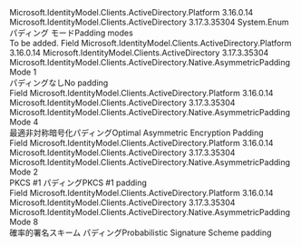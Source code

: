 <Type Name="AsymmetricPaddingMode" FullName="Microsoft.IdentityModel.Clients.ActiveDirectory.Native.AsymmetricPaddingMode">
  <TypeSignature Language="C#" Value="public enum AsymmetricPaddingMode" />
  <TypeSignature Language="ILAsm" Value=".class public auto ansi sealed AsymmetricPaddingMode extends System.Enum" />
  <TypeSignature Language="DocId" Value="T:Microsoft.IdentityModel.Clients.ActiveDirectory.Native.AsymmetricPaddingMode" />
  <TypeSignature Language="VB.NET" Value="Public Enum AsymmetricPaddingMode" />
  <TypeSignature Language="F#" Value="type AsymmetricPaddingMode = " />
  <AssemblyInfo>
    <AssemblyName>Microsoft.IdentityModel.Clients.ActiveDirectory.Platform</AssemblyName>
    <AssemblyVersion>3.16.0.14</AssemblyVersion>
  </AssemblyInfo>
  <AssemblyInfo>
    <AssemblyName>Microsoft.IdentityModel.Clients.ActiveDirectory</AssemblyName>
    <AssemblyVersion>3.17.3.35304</AssemblyVersion>
  </AssemblyInfo>
  <Base>
    <BaseTypeName>System.Enum</BaseTypeName>
  </Base>
  <Docs>
    <summary>
                <span data-ttu-id="591f6-101">パディング モード</span><span class="sxs-lookup"><span data-stu-id="591f6-101">Padding modes</span></span> 
            </summary>
    <remarks>To be added.</remarks>
  </Docs>
  <Members>
    <Member MemberName="None">
      <MemberSignature Language="C#" Value="None" />
      <MemberSignature Language="ILAsm" Value=".field public static literal valuetype Microsoft.IdentityModel.Clients.ActiveDirectory.Native.AsymmetricPaddingMode None = int32(1)" />
      <MemberSignature Language="DocId" Value="F:Microsoft.IdentityModel.Clients.ActiveDirectory.Native.AsymmetricPaddingMode.None" />
      <MemberSignature Language="VB.NET" Value="None" />
      <MemberSignature Language="F#" Value="None = 1" Usage="Microsoft.IdentityModel.Clients.ActiveDirectory.Native.AsymmetricPaddingMode.None" />
      <MemberType>Field</MemberType>
      <AssemblyInfo>
        <AssemblyName>Microsoft.IdentityModel.Clients.ActiveDirectory.Platform</AssemblyName>
        <AssemblyVersion>3.16.0.14</AssemblyVersion>
      </AssemblyInfo>
      <AssemblyInfo>
        <AssemblyName>Microsoft.IdentityModel.Clients.ActiveDirectory</AssemblyName>
        <AssemblyVersion>3.17.3.35304</AssemblyVersion>
      </AssemblyInfo>
      <ReturnValue>
        <ReturnType>Microsoft.IdentityModel.Clients.ActiveDirectory.Native.AsymmetricPaddingMode</ReturnType>
      </ReturnValue>
      <MemberValue>1</MemberValue>
      <Docs>
        <summary>
                <span data-ttu-id="591f6-102">パディングなし</span><span class="sxs-lookup"><span data-stu-id="591f6-102">No padding</span></span>
            </summary>
      </Docs>
    </Member>
    <Member MemberName="Oaep">
      <MemberSignature Language="C#" Value="Oaep" />
      <MemberSignature Language="ILAsm" Value=".field public static literal valuetype Microsoft.IdentityModel.Clients.ActiveDirectory.Native.AsymmetricPaddingMode Oaep = int32(4)" />
      <MemberSignature Language="DocId" Value="F:Microsoft.IdentityModel.Clients.ActiveDirectory.Native.AsymmetricPaddingMode.Oaep" />
      <MemberSignature Language="VB.NET" Value="Oaep" />
      <MemberSignature Language="F#" Value="Oaep = 4" Usage="Microsoft.IdentityModel.Clients.ActiveDirectory.Native.AsymmetricPaddingMode.Oaep" />
      <MemberType>Field</MemberType>
      <AssemblyInfo>
        <AssemblyName>Microsoft.IdentityModel.Clients.ActiveDirectory.Platform</AssemblyName>
        <AssemblyVersion>3.16.0.14</AssemblyVersion>
      </AssemblyInfo>
      <AssemblyInfo>
        <AssemblyName>Microsoft.IdentityModel.Clients.ActiveDirectory</AssemblyName>
        <AssemblyVersion>3.17.3.35304</AssemblyVersion>
      </AssemblyInfo>
      <ReturnValue>
        <ReturnType>Microsoft.IdentityModel.Clients.ActiveDirectory.Native.AsymmetricPaddingMode</ReturnType>
      </ReturnValue>
      <MemberValue>4</MemberValue>
      <Docs>
        <summary>
                <span data-ttu-id="591f6-103">最適非対称暗号化パディング</span><span class="sxs-lookup"><span data-stu-id="591f6-103">Optimal Asymmetric Encryption Padding</span></span>
            </summary>
      </Docs>
    </Member>
    <Member MemberName="Pkcs1">
      <MemberSignature Language="C#" Value="Pkcs1" />
      <MemberSignature Language="ILAsm" Value=".field public static literal valuetype Microsoft.IdentityModel.Clients.ActiveDirectory.Native.AsymmetricPaddingMode Pkcs1 = int32(2)" />
      <MemberSignature Language="DocId" Value="F:Microsoft.IdentityModel.Clients.ActiveDirectory.Native.AsymmetricPaddingMode.Pkcs1" />
      <MemberSignature Language="VB.NET" Value="Pkcs1" />
      <MemberSignature Language="F#" Value="Pkcs1 = 2" Usage="Microsoft.IdentityModel.Clients.ActiveDirectory.Native.AsymmetricPaddingMode.Pkcs1" />
      <MemberType>Field</MemberType>
      <AssemblyInfo>
        <AssemblyName>Microsoft.IdentityModel.Clients.ActiveDirectory.Platform</AssemblyName>
        <AssemblyVersion>3.16.0.14</AssemblyVersion>
      </AssemblyInfo>
      <AssemblyInfo>
        <AssemblyName>Microsoft.IdentityModel.Clients.ActiveDirectory</AssemblyName>
        <AssemblyVersion>3.17.3.35304</AssemblyVersion>
      </AssemblyInfo>
      <ReturnValue>
        <ReturnType>Microsoft.IdentityModel.Clients.ActiveDirectory.Native.AsymmetricPaddingMode</ReturnType>
      </ReturnValue>
      <MemberValue>2</MemberValue>
      <Docs>
        <summary>
                <span data-ttu-id="591f6-104">PKCS #1 パディング</span><span class="sxs-lookup"><span data-stu-id="591f6-104">PKCS #1 padding</span></span>
            </summary>
      </Docs>
    </Member>
    <Member MemberName="Pss">
      <MemberSignature Language="C#" Value="Pss" />
      <MemberSignature Language="ILAsm" Value=".field public static literal valuetype Microsoft.IdentityModel.Clients.ActiveDirectory.Native.AsymmetricPaddingMode Pss = int32(8)" />
      <MemberSignature Language="DocId" Value="F:Microsoft.IdentityModel.Clients.ActiveDirectory.Native.AsymmetricPaddingMode.Pss" />
      <MemberSignature Language="VB.NET" Value="Pss" />
      <MemberSignature Language="F#" Value="Pss = 8" Usage="Microsoft.IdentityModel.Clients.ActiveDirectory.Native.AsymmetricPaddingMode.Pss" />
      <MemberType>Field</MemberType>
      <AssemblyInfo>
        <AssemblyName>Microsoft.IdentityModel.Clients.ActiveDirectory.Platform</AssemblyName>
        <AssemblyVersion>3.16.0.14</AssemblyVersion>
      </AssemblyInfo>
      <AssemblyInfo>
        <AssemblyName>Microsoft.IdentityModel.Clients.ActiveDirectory</AssemblyName>
        <AssemblyVersion>3.17.3.35304</AssemblyVersion>
      </AssemblyInfo>
      <ReturnValue>
        <ReturnType>Microsoft.IdentityModel.Clients.ActiveDirectory.Native.AsymmetricPaddingMode</ReturnType>
      </ReturnValue>
      <MemberValue>8</MemberValue>
      <Docs>
        <summary>
                <span data-ttu-id="591f6-105">確率的署名スキーム パディング</span><span class="sxs-lookup"><span data-stu-id="591f6-105">Probabilistic Signature Scheme padding</span></span>
            </summary>
      </Docs>
    </Member>
  </Members>
</Type>